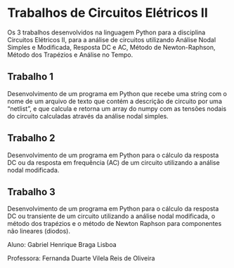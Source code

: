 # Trabalhos de Circuitos Elétricos II

Os 3 trabalhos desenvolvidos na linguagem Python para a disciplina Circuitos Elétricos II, para a análise de circuitos utilizando Análise Nodal Simples e Modificada, Resposta DC e AC, Método de Newton-Raphson, Método dos Trapézios e Análise no Tempo.

## Trabalho 1

Desenvolvimento de um programa em Python que recebe uma string
com o nome de um arquivo de texto que contém a descrição de circuito por uma “netlist”, e
que calcula e retorna um array do numpy com as tensões nodais do circuito calculadas através
da análise nodal simples.

## Trabalho 2

Desenvolvimento de um programa em Python para o cálculo da resposta
DC ou da resposta em frequência (AC) de um circuito utilizando a análise nodal modificada.

## Trabalho 3

Desenvolvimento de um programa em Python para o cálculo da resposta
DC ou transiente de um circuito utilizando a análise nodal modificada, o método dos trapézios
e o método de Newton Raphson para componentes não lineares (diodos).

Aluno: Gabriel Henrique Braga Lisboa

Professora: Fernanda Duarte Vilela Reis de Oliveira
